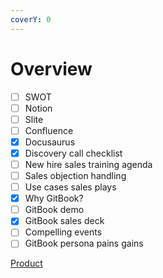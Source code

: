 ```yaml
---
coverY: 0
---
```


# Overview

* [ ] SWOT
* [ ] Notion
* [ ] Slite
* [ ] Confluence
* [x] Docusaurus
* [x] Discovery call checklist
* [ ] New hire sales training agenda
* [ ] Sales objection handling&#x20;
* [ ] Use cases sales plays&#x20;
* [x] Why GitBook?
* [ ] GitBook demo&#x20;
* [x] GitBook sales deck&#x20;
* [ ] Compelling events&#x20;
* [ ] GitBook persona pains gains

[Product](https://app.gitbook-alpha.com/o/d8f63b60-89ae-11e7-8574-5927d48c4877/s/-MRdz1Ko8ccFbzWXfVhP/ "mention")
